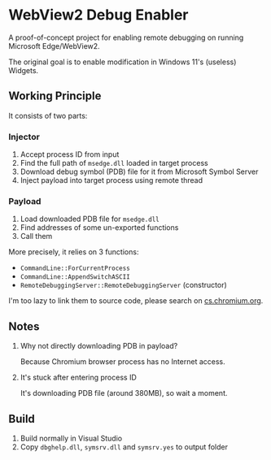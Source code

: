 # WebView2 Debug Enabler

A proof-of-concept project for enabling remote debugging on running Microsoft Edge/WebView2.

The original goal is to enable modification in Windows 11's (useless) Widgets.

## Working Principle

It consists of two parts:

### Injector

1. Accept process ID from input
2. Find the full path of `msedge.dll` loaded in target process
3. Download debug symbol (PDB) file for it from Microsoft Symbol Server
4. Inject payload into target process using remote thread

### Payload

1. Load downloaded PDB file for `msedge.dll`
2. Find addresses of some un-exported functions
3. Call them

More precisely, it relies on 3 functions:

* `CommandLine::ForCurrentProcess`
* `CommandLine::AppendSwitchASCII`
* `RemoteDebuggingServer::RemoteDebuggingServer` (constructor)

I'm too lazy to link them to source code, please search on [cs.chromium.org](https://cs.chromium.org).

## Notes

1. Why not directly downloading PDB in payload?

    Because Chromium browser process has no Internet access.

2. It's stuck after entering process ID

    It's downloading PDB file (around 380MB), so wait a moment.

## Build

1. Build normally in Visual Studio
2. Copy `dbghelp.dll`, `symsrv.dll` and `symsrv.yes` to output folder
